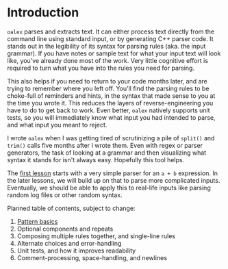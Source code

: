 # Introduction

`oalex` parses and extracts text. It can either process text directly from the
command line using standard input, or by generating C++ parser code. It stands
out in the legibility of its syntax for parsing rules (aka. the input grammar).
If you have notes or sample text for what your input text will look like, you've
already done most of the work. Very little cognitive effort is required to turn
what you have into the rules you need for parsing.

This also helps if you need to return to your code months later, and are trying
to remember where you left off. You'll find the parsing rules to be choke-full
of reminders and hints, in the syntax that made sense to you at the time you
wrote it. This reduces the layers of reverse-engineering you have to do to get
back to work. Even better, `oalex` natively supports unit tests, so you will
immediately know what input you had intended to parse, and what input you meant
to reject.

I wrote `oalex` when I was getting tired of scrutinizing a pile of `split()` and
`trim()` calls five months after I wrote them. Even with regex or parser
generators, the task of looking at a grammar and then visualizing what syntax it
stands for isn't always easy. Hopefully this tool helps.

The [first lesson](01-pattern-basics.md) starts with a very simple parser for an
`a + b` expression. In the later lessons, we will build up on that to parse more
complicated inputs. Eventually, we should be able to apply this to real-life
inputs like parsing random log files or other random syntax.

Planned table of contents, subject to change:

  1. [Pattern basics](01-pattern-basics.md)
  2. Optional components and repeats
  3. Composing multiple rules together, and single-line rules
  4. Alternate choices and error-handling
  5. Unit tests, and how it improves readability
  6. Comment-processing, space-handling, and newlines
